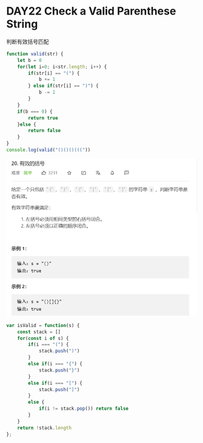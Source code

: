 # DAY22 Check a Valid Parenthese String
判断有效括号匹配
```js
function valid(str) {
    let b = 0
    for(let i=0; i<str.length; i++) {
        if(str[i] == "(") {
            b += 1
        } else if(str[i] == ")") {
            b -= 1
        }
    }
    if(b === 0) {
        return true
    }else {
        return false
    }
}
console.log(valid("()()()((("))
```
![alt ](../CSS%E4%B8%8Eimg%E5%BC%95%E7%94%A8/Algorithm/leetcode20.png)
```js
var isValid = function(s) {
    const stack = []
    for(const i of s) {
        if(i === "(") {
            stack.push(")")
        }
        else if(i === "{") {
            stack.push("}")
        }
        else if(i === "[") {
            stack.push("]")
        }
        else {
            if(i != stack.pop()) return false
        }
    }
    return !stack.length
};
```